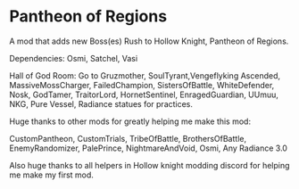 # Pantheon of Regions

A mod that adds new Boss(es) Rush to Hollow Knight, Pantheon of Regions.

Dependencies: Osmi, Satchel, Vasi

Hall of God Room: Go to Gruzmother, SoulTyrant,Vengeflyking Ascended, MassiveMossCharger, FailedChampion, SistersOfBattle, WhiteDefender, Nosk, GodTamer, TraitorLord, HornetSentinel, EnragedGuardian, UUmuu, NKG, Pure Vessel, Radiance statues for practices.

Huge thanks to other mods for greatly helping me make this mod:

CustomPantheon, CustomTrials,
TribeOfBattle,
BrothersOfBattle,
EnemyRandomizer,
PalePrince,
NightmareAndVoid,
Osmi,
Any Radiance 3.0

Also huge thanks to all helpers in Hollow knight modding discord for helping me make my first mod.
